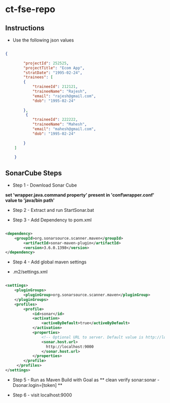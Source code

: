 # ct-fse-repo

## Instructions
* Use the following json values

```json

{
      
        "projectId": 252525,
        "projectTitle": "Ecom App",
        "stratDate": "1995-02-24",
        "trainees": [
        {
            "traineeId": 212121,
            "traineeName": "Rajesh",
            "email": "rajesh@gmail.com",
            "dob": "1995-02-24"
           
        },
         {
            "traineeId": 222222,
            "traineeName": "Mahesh",
            "email": "mahesh@gmail.com",
            "dob": "1995-02-24"
           
        }
    ]
       
    }

```

## SonarCube Steps

* Step 1 - Download Sonar Cube 

__set 'wrapper.java.command property' present in 'conf\wrapper.conf' value to 'java/bin path'__

* Step 2 - Extract and run StartSonar.bat

* Step 3 - Add Dependency to pom.xml

```xml

<dependency>
	<groupId>org.sonarsource.scanner.maven</groupId>
  		<artifactId>sonar-maven-plugin</artifactId>
    	<version>3.6.0.1398</version>
</dependency>

```


* Step 4 - Add global maven settings

- .m2/settings.xml

```xml

<settings>
    <pluginGroups>
        <pluginGroup>org.sonarsource.scanner.maven</pluginGroup>
    </pluginGroups>
    <profiles>
        <profile>
            <id>sonar</id>
            <activation>
                <activeByDefault>true</activeByDefault>
            </activation>
            <properties>
                <!-- Optional URL to server. Default value is http://localhost:9000 -->
                <sonar.host.url>
                  http://localhost:9000
                </sonar.host.url>
            </properties>
        </profile>
     </profiles>
</settings>

```

* Step 5 - Run as Maven Build with Goal as ** clean verify sonar:sonar -Dsonar.login=[token] **

* Step 6 - visit localhost:9000
